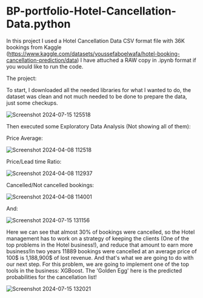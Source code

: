 # BP-portfolio-Hotel-Cancellation-Data.python

In this project I used a Hotel Cancellation Data CSV format file with 36K bookings from Kaggle (https://www.kaggle.com/datasets/youssefaboelwafa/hotel-booking-cancellation-prediction/data)
I have attuched a RAW copy in .ipynb format if you would like to run the code.

The project:

To start, I downloaded all the needed libraries for what I wanted to do, the dataset was clean and not much needed to be done to prepare the data, just some checkups.

![Screenshot 2024-07-15 125518](https://github.com/user-attachments/assets/9b2788ee-70ff-464f-a561-4129408df434)

Then executed some Exploratory Data Analysis (Not showing all of them):

Price Average:

![Screenshot 2024-04-08 112518](https://github.com/user-attachments/assets/160ec2cf-1e91-4c7b-803f-80d752a2b14e)

Price/Lead time Ratio:

![Screenshot 2024-04-08 112937](https://github.com/user-attachments/assets/635ef72a-f14f-44e3-b37e-fe64aabea8d2)

Cancelled/Not cancelled bookings:

![Screenshot 2024-04-08 114001](https://github.com/user-attachments/assets/e5eeb69a-620a-4ab9-a315-d273f4aeac40)

And:

![Screenshot 2024-07-15 131156](https://github.com/user-attachments/assets/01de5657-765e-4231-a513-03f1cd5b6b30)


Here we can see that almost 30% of bookings were cancelled, so the Hotel management has to work on a strategy of keeping the clients (One of the top problems in the Hotel business!), and reduce that amount to earn more business!In two years 11889 bookings were cancelled at an average price of 100$ is 1,188,900$ of lost revenue. And that's what we are going to do with our next step. For this problem, we are going to implement one of the top tools in the business: XGBoost. The 'Golden Egg' here is the predicted probabilities for the cancellation list!



![Screenshot 2024-07-15 132021](https://github.com/user-attachments/assets/6fbf7d24-d14c-4f90-ab2c-b9ef4c040f5e)

